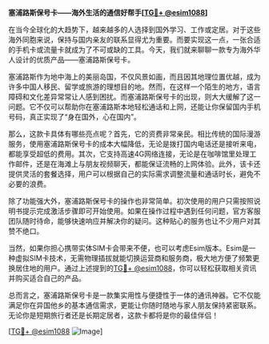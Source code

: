 **塞浦路斯保号卡——海外生活的通信好帮手[[TG💪+ @esim1088](https://t.me/s/esim1088)]**

在当今全球化的大趋势下，越来越多的人选择到国外学习、工作或定居。对于这些海外同胞来说，保持与国内亲友的联系显得尤为重要。而要实现这一点，一张合适的手机卡或流量卡就成为了不可或缺的工具。今天，我们就来聊聊一款专为海外华人设计的优质产品——塞浦路斯保号卡。

塞浦路斯作为地中海上的美丽岛国，不仅风景如画，而且因其地理位置优越，成为许多中国人移民、留学或旅游的理想目的地。然而，在这样一个陌生的地方，语言障碍和文化差异常常让人感到困扰。而塞浦路斯保号卡的出现，则大大缓解了这一问题。它不仅可以帮助你在塞浦路斯本地轻松通话和上网，还能让你保留国内手机号码，真正实现了“身在国外，心在国内”。

那么，这款卡具体有哪些亮点呢？首先，它的资费非常亲民。相比传统的国际漫游服务，使用塞浦路斯保号卡的成本大幅降低，无论是拨打国内电话还是接听来电，都能享受超低的费用。其次，它支持高速4G网络连接，无论是在咖啡馆里处理工作邮件，还是在海滩上与朋友视频聊天，都能保证流畅的上网体验。此外，该卡还提供灵活的套餐选择，用户可以根据自己的实际需求调整流量和通话时长，避免不必要的浪费。

除了功能强大外，塞浦路斯保号卡的操作也非常简单。初次使用的用户只需按照说明书提示完成激活步骤即可开始使用。如果在操作过程中遇到任何问题，官方客服团队随时待命，能够快速响应并解决你的疑问。这种贴心的服务也让不少用户对其赞不绝口。

当然，如果你担心携带实体SIM卡会带来不便，也可以考虑Esim版本。Esim是一种虚拟SIM卡技术，无需物理插拔就能切换运营商和服务商，极大地方便了频繁更换居住地的用户。通过上述提到的[TG💪+ @esim1088](https://t.me/s/esim1088)，你可以轻松获取相关资讯并购买适合自己的产品。

总而言之，塞浦路斯保号卡是一款集实用性与便捷性于一体的通讯神器。它不仅能满足你在异国他乡的基本通信需求，更能让你随时随地与家人朋友保持紧密联系。无论你是短期旅行者还是长期定居者，这款卡都将是你的最佳伴侣！

[[TG💪+ @esim1088](https://t.me/s/esim1088) ![Image](https://i.postimg.cc/4NQfJmqS/Snipaste-2025-05-13-00-14-12.png)]